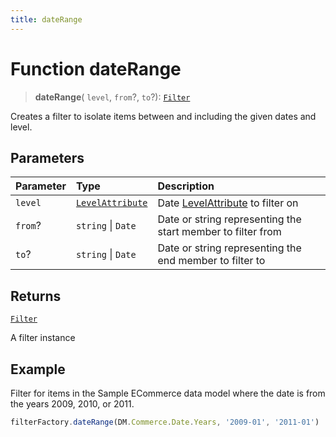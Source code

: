 ```yaml
---
title: dateRange
---
```


# Function dateRange

> **dateRange**(
  `level`,
  `from`?,
  `to`?): [`Filter`](../../../interfaces/interface.Filter.md)

Creates a filter to isolate items between and including the given dates and level.

## Parameters

| Parameter | Type | Description |
| :------ | :------ | :------ |
| `level` | [`LevelAttribute`](../../../interfaces/interface.LevelAttribute.md) | Date [LevelAttribute](../../../interfaces/interface.LevelAttribute.md) to filter on |
| `from`? | `string` \| `Date` | Date or string representing the start member to filter from |
| `to`? | `string` \| `Date` | Date or string representing the end member to filter to |

## Returns

[`Filter`](../../../interfaces/interface.Filter.md)

A filter instance

## Example

Filter for items in the Sample ECommerce data model where the date is from the years 2009, 2010, or 2011.
```ts
filterFactory.dateRange(DM.Commerce.Date.Years, '2009-01', '2011-01')
```
